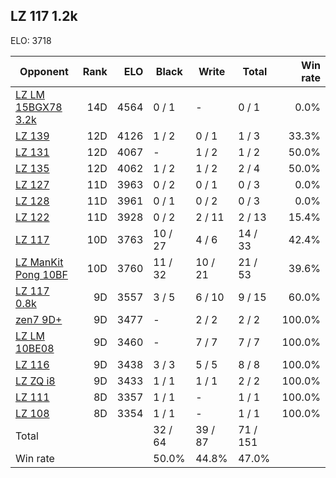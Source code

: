 ## LZ 117 1.2k ##

ELO: 3718

Opponent | Rank | ELO | Black | Write | Total | Win rate
---------|-----:|----:|-------|-------|-------|-------:
[LZ LM 15BGX78 3.2k](LZ%20LM%2015BGX78%203.2k.md) | 14D | 4564 | 0 / 1 | - | 0 / 1 | 0.0%
[LZ 139](LZ%20139.md) | 12D | 4126 | 1 / 2 | 0 / 1 | 1 / 3 | 33.3%
[LZ 131](LZ%20131.md) | 12D | 4067 | - | 1 / 2 | 1 / 2 | 50.0%
[LZ 135](LZ%20135.md) | 12D | 4062 | 1 / 2 | 1 / 2 | 2 / 4 | 50.0%
[LZ 127](LZ%20127.md) | 11D | 3963 | 0 / 2 | 0 / 1 | 0 / 3 | 0.0%
[LZ 128](LZ%20128.md) | 11D | 3961 | 0 / 1 | 0 / 2 | 0 / 3 | 0.0%
[LZ 122](LZ%20122.md) | 11D | 3928 | 0 / 2 | 2 / 11 | 2 / 13 | 15.4%
[LZ 117](LZ%20117.md) | 10D | 3763 | 10 / 27 | 4 / 6 | 14 / 33 | 42.4%
[LZ ManKit Pong 10BF](LZ%20ManKit%20Pong%2010BF.md) | 10D | 3760 | 11 / 32 | 10 / 21 | 21 / 53 | 39.6%
[LZ 117 0.8k](LZ%20117%200.8k.md) | 9D | 3557 | 3 / 5 | 6 / 10 | 9 / 15 | 60.0%
[zen7 9D+](zen7%209D+.md) | 9D | 3477 | - | 2 / 2 | 2 / 2 | 100.0%
[LZ LM 10BE08](LZ%20LM%2010BE08.md) | 9D | 3460 | - | 7 / 7 | 7 / 7 | 100.0%
[LZ 116](LZ%20116.md) | 9D | 3438 | 3 / 3 | 5 / 5 | 8 / 8 | 100.0%
[LZ ZQ i8](LZ%20ZQ%20i8.md) | 9D | 3433 | 1 / 1 | 1 / 1 | 2 / 2 | 100.0%
[LZ 111](LZ%20111.md) | 8D | 3357 | 1 / 1 | - | 1 / 1 | 100.0%
[LZ 108](LZ%20108.md) | 8D | 3354 | 1 / 1 | - | 1 / 1 | 100.0%
Total | | | 32 / 64 | 39 / 87 | 71 / 151 | 
Win rate| | | 50.0% | 44.8% | 47.0% | 
